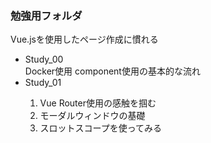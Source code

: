 <h3>
  勉強用フォルダ
</h3>
Vue.jsを使用したページ作成に慣れる<br>
<ul>
  <li>Study_00</li>
      Docker使用
  		component使用の基本的な流れ
  <li>Study_01</li>
  <ol>
    <li>Vue Router使用の感触を掴む</li>
    <li>モーダルウィンドウの基礎</li>
    <li>スロットスコープを使ってみる</li>
  </ol>
</ul>
